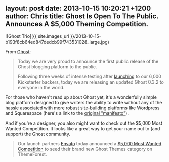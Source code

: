 layout: post
date: 2013-10-15 10:20:21 +1200
author: Chris
title: Ghost Is Open To The Public. Announces A $5,000 Theming Competition.
----

![Ghost Trio]({{ site.images_url }}/2013-10-15-b193f8cb64ed847dedcb99f743531028_large.jpg)

From [Ghost](http://blog.ghost.org/public-launch/):

> Today we are very proud to announce the first public release of the Ghost blogging platform to the public.
>
>Following three weeks of intense testing after [launching](http://blog.ghost.org/launch/) to our 6,000 Kickstarter backers, today we are releasing an updated Ghost 0.3.2 to everyone in the world.

For those who haven't read up about Ghost yet, it's a wonderfully simple blog platform designed to give writers the ability to write without any of the hassle associated with more robust site-building platforms like Wordpress and Squarespace (here's a link to the [original "manifesto"](http://john.onolan.org/ghost)).

And if you're a designer, you also might want to check out the $5,000 Most Wanted Competition. It looks like a great way to get your name out to (and support) the Ghost community. 

> Our launch partners [Envato](http://envato.com/) today announced a [$5,000 Most Wanted Competition](http://themeforest.net/forums/thread/envatos-most-wanted-5000-for-ghost-themes/110967) to seed their brand new Ghost Themes category on ThemeForest.

<!-- more -->